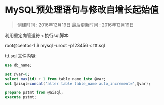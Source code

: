 
# MySQL预处理语句与修改自增长起始值

> 创建时间 : 2016年12月19日    最后更新时间 : 2016年12月19日

利用重定向管道符 `<` 执行sql脚本:

root@centos-1 $ mysql -uroot -p123456 < ttt.sql

ttt.sql 文件内容:

```sql
use db_name;

set @var=0;
select max(id) + 1 from table_name into @var;
set @aisql=concat('alter table table_name auto_increment=',@var);

prepare pstmt from @aisql;
execute pstmt;

```